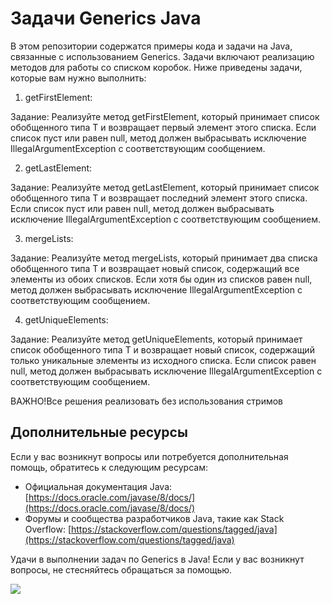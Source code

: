 # Задачи Generics Java 
 
В этом репозитории содержатся примеры кода и задачи на Java, связанные с использованием Generics. Задачи включают реализацию методов для работы со списком коробок. Ниже приведены задачи, которые вам нужно выполнить: 

1) getFirstElement:

Задание: Реализуйте метод getFirstElement, который принимает список обобщенного типа T и возвращает первый элемент этого списка. Если список пуст или равен null, метод должен выбрасывать исключение IllegalArgumentException с соответствующим сообщением.

2) getLastElement:

Задание: Реализуйте метод getLastElement, который принимает список обобщенного типа T и возвращает последний элемент этого списка. Если список пуст или равен null, метод должен выбрасывать исключение IllegalArgumentException с соответствующим сообщением.

3) mergeLists:

Задание: Реализуйте метод mergeLists, который принимает два списка обобщенного типа T и возвращает новый список, содержащий все элементы из обоих списков. Если хотя бы один из списков равен null, метод должен выбрасывать исключение IllegalArgumentException с соответствующим сообщением.

4) getUniqueElements:

Задание: Реализуйте метод getUniqueElements, который принимает список обобщенного типа T и возвращает новый список, содержащий только уникальные элементы из исходного списка. Если список равен null, метод должен выбрасывать исключение IllegalArgumentException с соответствующим сообщением.

ВАЖНО!Все решения реализовать без использования стримов
## Дополнительные ресурсы 
Если у вас возникнут вопросы или потребуется дополнительная помощь, обратитесь к следующим ресурсам: 
- Официальная документация Java: [https://docs.oracle.com/javase/8/docs/](https://docs.oracle.com/javase/8/docs/) 
- Форумы и сообщества разработчиков Java, такие как Stack Overflow: [https://stackoverflow.com/questions/tagged/java](https://stackoverflow.com/questions/tagged/java) 
 
Удачи в выполнении задач по Generics в Java! Если у вас возникнут вопросы, не стесняйтесь обращаться за помощью.

  ![](../../../materials/core-2-generics.png)